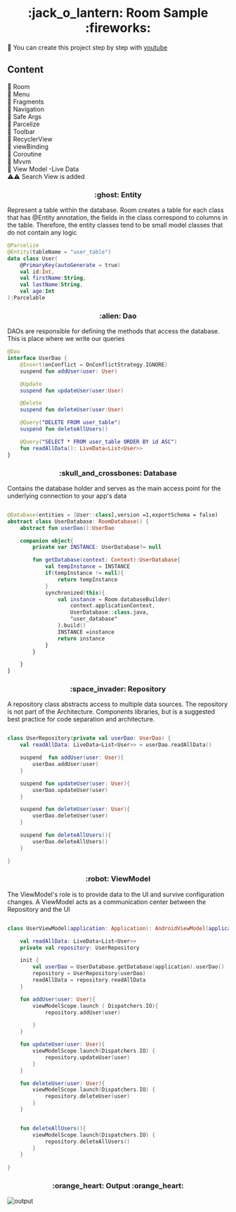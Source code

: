 <h1 align="center">:jack_o_lantern: Room Sample :fireworks: </h1>


:sparkler: You can create this project step by step with [youtube](https://www.youtube.com/watch?v=lwAvI3WDXBY&list=PLSrm9z4zp4mEPOfZNV9O-crOhoMa0G2-o&index=1) 


## Content
:balloon: Room </br>
:balloon: Menu </br>
:balloon: Fragments </br>
:balloon: Navigation </br>
:balloon: Safe Args </br>
:balloon: Parcelize </br>
:balloon: Toolbar </br>
:balloon: RecyclerView </br>
:balloon: viewBinding </br>
:balloon: Coroutine </br>
:balloon: Mvvm</br>
:balloon: View Model -Live Data </br>
:warning::warning: Search View is added </br>

<h3 align="center"> :ghost: Entity  </h3>
Represent a table within the database. Room creates a table for each class that has @Entity annotation, the fields in the class correspond to columns in the table. Therefore, the entity classes tend to be small model classes that do not contain any logic

```Kotlin
@Parcelize
@Entity(tableName = "user_table")
data class User(
    @PrimaryKey(autoGenerate = true)
    val id:Int,
    val firstName:String,
    val lastName:String,
    val age:Int
):Parcelable

````

<h3 align="center">:alien: Dao  </h3>
DAOs are responsible for defining the methods that access the database.
This is place where we write our queries

```Kotlin
@Dao
interface UserDao {
    @Insert(onConflict = OnConflictStrategy.IGNORE)
    suspend fun addUser(user: User)

    @Update
    suspend fun updateUser(user:User)

    @Delete
    suspend fun deleteUser(user:User)

    @Query("DELETE FROM user_table")
    suspend fun deleteAllUsers()

    @Query("SELECT * FROM user_table ORDER BY id ASC")
    fun readAllData(): LiveData<List<User>>
}

```

<h3 align="center">:skull_and_crossbones: Database  </h3>
Contains the database holder and serves as the main access point for the underlying connection to your app's data

```Kotlin

@Database(entities = [User::class],version =1,exportSchema = false)
abstract class UserDatabase: RoomDatabase() {
    abstract fun userDao():UserDao

    companion object{
        private var INSTANCE: UserDatabase?= null

        fun getDatabase(context: Context):UserDatabase{
            val tempInstance = INSTANCE
            if(tempInstance != null){
                return tempInstance
            }
            synchronized(this){
                val instance = Room.databaseBuilder(
                    context.applicationContext,
                    UserDatabase::class.java,
                    "user_database"
                ).build()
                INSTANCE =instance
                return instance
            }
        }

    }
}

```

<h3 align="center">:space_invader: Repository  </h3>
A repository class abstracts access to multiple data sources. The repository is not part of the Architecture. Components libraries, but is a suggested best practice for code separation and architecture.

```Kotlin

class UserRepository(private val userDao: UserDao) {
    val readAllData: LiveData<List<User>> = userDao.readAllData()

    suspend  fun addUser(user: User){
        userDao.addUser(user)
    }

    suspend fun updateUser(user: User){
        userDao.updateUser(user)
    }

    suspend fun deleteUser(user: User){
        userDao.deleteUser(user)
    }

    suspend fun deleteAllUsers(){
        userDao.deleteAllUsers()
    }

}

```

<h3 align="center">:robot: ViewModel  </h3>

The ViewModel's role is to provide data to the UI and survive configuration changes. A ViewModel acts as a communication center between the Repository and the UI

```Kotlin

class UserViewModel(application: Application): AndroidViewModel(application) {

    val readAllData: LiveData<List<User>>
    private val repository: UserRepository

    init {
        val userDao = UserDatabase.getDatabase(application).userDao()
        repository = UserRepository(userDao)
        readAllData = repository.readAllData
    }

    fun addUser(user: User){
        viewModelScope.launch ( Dispatchers.IO){
            repository.addUser(user)

        }
    }

    fun updateUser(user: User){
        viewModelScope.launch(Dispatchers.IO) {
            repository.updateUser(user)
        }
    }

    fun deleteUser(user: User){
        viewModelScope.launch(Dispatchers.IO) {
            repository.deleteUser(user)
        }
    }


    fun deleteAllUsers(){
        viewModelScope.launch(Dispatchers.IO) {
            repository.deleteAllUsers()
        }
    }
    
}
```

<h3 align="center">:orange_heart: Output :orange_heart: </h3>

![output](https://user-images.githubusercontent.com/41166029/178142601-44f0306c-6bfe-4e76-bb14-5603a460b371.png)



